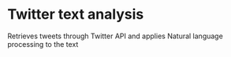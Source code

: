 # Twitter text analysis
 Retrieves tweets through Twitter API and applies Natural language processing to the text

